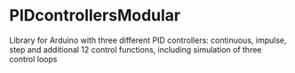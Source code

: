 # PIDcontrollersModular
Library for Arduino with three different PID controllers: continuous, impulse, step and additional 12 control functions, including simulation of three control loops
